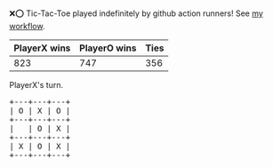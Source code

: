 :x::o: Tic-Tac-Toe played indefinitely by github action runners! See [my workflow](.github/workflows/play.yaml).

|PlayerX wins|PlayerO wins|Ties|
|-|-|-|
|823|747|356|

PlayerX's turn.

<pre>
+---+---+---+
| O | X | O |
+---+---+---+
|   | O | X |
+---+---+---+
| X | O | X |
+---+---+---+
</pre>